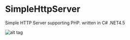 SimpleHttpServer
================

Simple HTTP Server supporting PHP. written in C# .NET4.5

![alt tag](https://raw2.github.com/EslaMx7/SimpleHttpServer/master/SimpleServer1.png)
